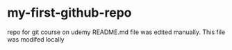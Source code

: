 # my-first-github-repo
repo for git course on udemy
README.md file was edited manually. This file was modifed locally
